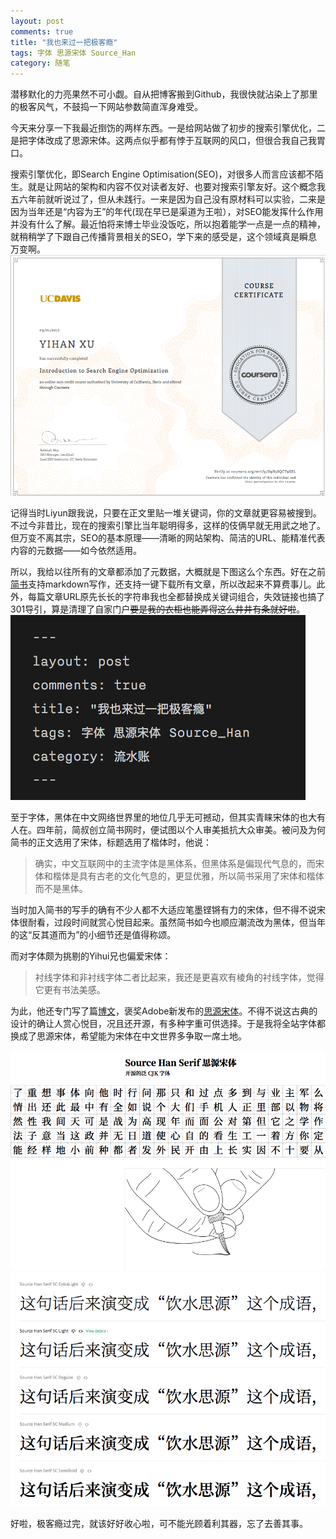 ```yaml
---
layout: post
comments: true
title: "我也来过一把极客瘾"
tags: 字体 思源宋体 Source_Han
category: 随笔
---
```


潜移默化的力亮果然不可小觑。自从把博客搬到Github，我很快就沾染上了那里的极客风气，不鼓捣一下网站参数简直浑身难受。

今天来分享一下我最近捯饬的两样东西。一是给网站做了初步的搜索引擎优化，二是把字体改成了思源宋体。这两点似乎都有悖于互联网的风口，但很合我自己我胃口。

搜索引擎优化，即Search Engine Optimisation(SEO)，对很多人而言应该都不陌生。就是让网站的架构和内容不仅对读者友好、也要对搜索引擎友好。这个概念我五六年前就听说过了，但从未践行。一来是因为自己没有原材料可以实验，二来是因为当年还是“内容为王”的年代(现在早已是渠道为王啦），对SEO能发挥什么作用并没有什么了解。最近怕将来博士毕业没饭吃，所以抱着能学一点是一点的精神，就稍稍学了下跟自己传播背景相关的SEO，学下来的感受是，这个领域真是瞬息万变啊。
![seo](/images/seocertificate.png)

记得当时Liyun跟我说，只要在正文里贴一堆关键词，你的文章就更容易被搜到。不过今非昔比，现在的搜索引擎比当年聪明得多，这样的伎俩早就无用武之地了。但万变不离其宗，SEO的基本原理——清晰的网站架构、简洁的URL、能精准代表内容的元数据——如今依然适用。

所以，我给以往所有的文章都添加了元数据，大概就是下图这么个东西。好在之前[简书](www.jianshu.com/u/b1yDzE)支持markdown写作，还支持一键下载所有文章，所以改起来不算费事儿。此外，每篇文章URL原先长长的字符串我也全都替换成关键词组合，失效链接也搞了301导引，算是清理了自家门户~~要是我的衣柜也能弄得这么井井有条就好啦~~。
![metadata](/images/metadata.png)

至于字体，黑体在中文网络世界里的地位几乎无可撼动，但其实青睐宋体的也大有人在。四年前，简叔创立简书网时，便试图以个人审美抵抗大众审美。被问及为何简书的正文选用了宋体，标题选用了楷体时，他说：

> 确实，中文互联网中的主流字体是黑体系，但黑体系是偏现代气息的，而宋体和楷体是具有古老的文化气息的，更显优雅，所以简书采用了宋体和楷体而不是黑体。

当时加入简书的写手的确有不少人都不大适应笔墨铿锵有力的宋体，但不得不说宋体很耐看，过段时间就赏心悦目起来。虽然简书如今也顺应潮流改为黑体，但当年的这“反其道而为”的小细节还是值得称颂。

而对字体颇为挑剔的Yihui兄也偏爱宋体：
> 衬线字体和非衬线字体二者比起来，我还是更喜欢有棱角的衬线字体，觉得它更有书法美感。

为此，他还专门写了篇[博文](https://yihui.name/cn/2017/04/source-han-serif/)，褒奖Adobe新发布的[思源宋体](https://source.typekit.com/source-han-serif/cn/)。不得不说这古典的设计的确让人赏心悦目，况且还开源，有多种字重可供选择。于是我将全站字体都换成了思源宋体，希望能为宋体在中文世界多争取一席土地。

![思源宋体1](/images/sourcehanserif.png)
![思源宋体2](/images/sourcehan.png)

好啦，极客瘾过完，就该好好收心啦，可不能光顾着利其器，忘了去善其事。